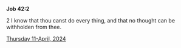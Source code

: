 **Job 42:2**

2 I know that thou canst do every thing, and that no thought can be withholden from thee.

[Thursday 11-April, 2024](https://getbible.life/kjv/Job/42/2)
